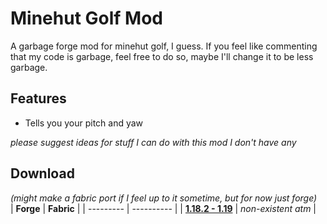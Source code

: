 # Minehut Golf Mod <br>
A garbage forge mod for minehut golf, I guess. If you feel like commenting that my code is garbage, feel free to do so, maybe I'll change it to be less garbage.

## Features
- Tells you your pitch and yaw <br>

*please suggest ideas for stuff I can do with this mod I don't have any*

## Download
*(might make a fabric port if I feel up to it sometime, but for now just forge)* <br>
| **Forge** | **Fabric** |
| --------- | ---------- |
| **[1.18.2 - 1.19](https://drive.google.com/file/d/15VWbDi8fSViDI62e7KiPEDGg8fEJvTfn/view?usp=sharing)** | *non-existent atm* |
